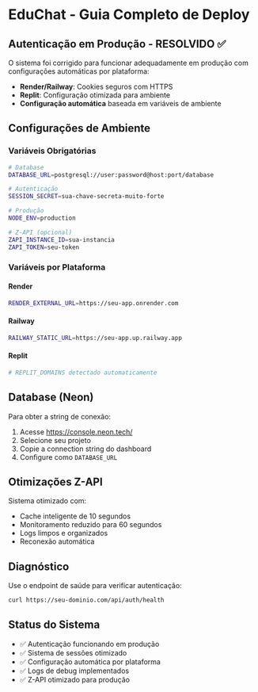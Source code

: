# EduChat - Guia Completo de Deploy

## Autenticação em Produção - RESOLVIDO ✅

O sistema foi corrigido para funcionar adequadamente em produção com configurações automáticas por plataforma:

- **Render/Railway**: Cookies seguros com HTTPS
- **Replit**: Configuração otimizada para ambiente
- **Configuração automática** baseada em variáveis de ambiente

## Configurações de Ambiente

### Variáveis Obrigatórias
```bash
# Database
DATABASE_URL=postgresql://user:password@host:port/database

# Autenticação
SESSION_SECRET=sua-chave-secreta-muito-forte

# Produção
NODE_ENV=production

# Z-API (opcional)
ZAPI_INSTANCE_ID=sua-instancia
ZAPI_TOKEN=seu-token
```

### Variáveis por Plataforma

#### Render
```bash
RENDER_EXTERNAL_URL=https://seu-app.onrender.com
```

#### Railway
```bash
RAILWAY_STATIC_URL=https://seu-app.up.railway.app
```

#### Replit
```bash
# REPLIT_DOMAINS detectado automaticamente
```

## Database (Neon)

Para obter a string de conexão:
1. Acesse https://console.neon.tech/
2. Selecione seu projeto
3. Copie a connection string do dashboard
4. Configure como `DATABASE_URL`

## Otimizações Z-API

Sistema otimizado com:
- Cache inteligente de 10 segundos
- Monitoramento reduzido para 60 segundos
- Logs limpos e organizados
- Reconexão automática

## Diagnóstico

Use o endpoint de saúde para verificar autenticação:
```bash
curl https://seu-dominio.com/api/auth/health
```

## Status do Sistema

- ✅ Autenticação funcionando em produção
- ✅ Sistema de sessões otimizado
- ✅ Configuração automática por plataforma
- ✅ Logs de debug implementados
- ✅ Z-API otimizado para produção
